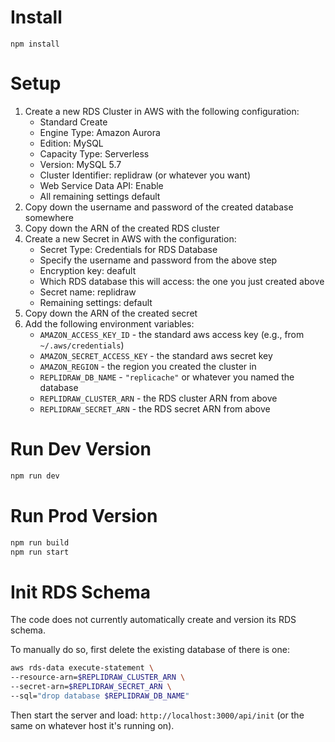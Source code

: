 # Install

```
npm install
```

# Setup

1. Create a new RDS Cluster in AWS with the following configuration:
   - Standard Create
   - Engine Type: Amazon Aurora
   - Edition: MySQL
   - Capacity Type: Serverless
   - Version: MySQL 5.7
   - Cluster Identifier: replidraw (or whatever you want)
   - Web Service Data API: Enable
   - All remaining settings default
1. Copy down the username and password of the created database somewhere
1. Copy down the ARN of the created RDS cluster
1. Create a new Secret in AWS with the configuration:
   - Secret Type: Credentials for RDS Database
   - Specify the username and password from the above step
   - Encryption key: deafult
   - Which RDS database this will access: the one you just created above
   - Secret name: replidraw
   - Remaining settings: default
1. Copy down the ARN of the created secret
1. Add the following environment variables:
   - `AMAZON_ACCESS_KEY_ID` - the standard aws access key (e.g., from `~/.aws/credentials`)
   - `AMAZON_SECRET_ACCESS_KEY` - the standard aws secret key
   - `AMAZON_REGION` - the region you created the cluster in
   - `REPLIDRAW_DB_NAME` - `"replicache"` or whatever you named the database
   - `REPLIDRAW_CLUSTER_ARN` - the RDS cluster ARN from above
   - `REPLIDRAW_SECRET_ARN` - the RDS secret ARN from above

# Run Dev Version

```sh
npm run dev
```

# Run Prod Version

```sh
npm run build
npm run start
```

# Init RDS Schema

The code does not currently automatically create and version its RDS schema.

To manually do so, first delete the existing database of there is one:

```bash
aws rds-data execute-statement \
--resource-arn=$REPLIDRAW_CLUSTER_ARN \
--secret-arn=$REPLIDRAW_SECRET_ARN \
--sql="drop database $REPLIDRAW_DB_NAME"
```

Then start the server and load: `http://localhost:3000/api/init` (or the same on whatever host it's running on).
